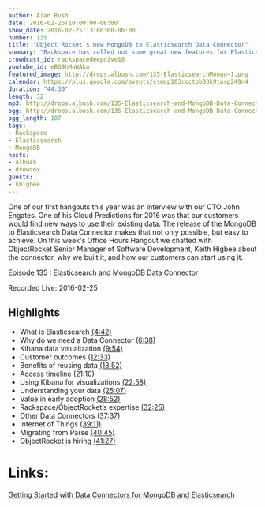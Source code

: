 ```yaml
---
author: Alan Bush
date: 2016-02-26T10:00:00-06:00
show_date: 2016-02-25T13:00:00-06:00
number: 135
title: "Object Rocket's new MongoDB to Elasticsearch Data Connector"
summary: "Rackspace has rolled out some great new features for Elasticsearch and MongoDB. Join us as we chat with our engineers from Object Rocket, fresh from ElastiCon.​"
crowdcast_id: rackspacedeepdive10
youtube_id: eBG9hMuWAko
featured_image: http://drops.albush.com/135-ElasticsearchMongo-1.png
calendar: https://plus.google.com/events/csmgp103rcctbb03k9turp249n4
duration: "44:30"
length: 32
mp3: http://drops.albush.com/135-Elasticsearch-and-MongoDB-Data-Connector.mp3
ogg: http://drops.albush.com/135-Elasticsearch-and-MongoDB-Data-Connector.ogg
ogg_length: 107
tags:
- Rackspace
- Elasticsearch
- MongoDB
hosts:
- albush
- drewcox
guests:
- khigbee
---
```

One of our first hangouts this year was an interview with our CTO John Engates. One of his Cloud Predictions for 2016 was that our customers would find new ways to use their existing data. The release of the MongoDB to Elasticsearch Data Connector makes that not only possible, but easy to achieve. On this week's Office Hours Hangout we chatted with ObjectRocket Senior Manager of Software Development, Keith Higbee about the connector, why we built it, and how our customers can start using it.

<!--more-->

Episode 135 :  Elasticsearch and MongoDB Data Connector

Recorded Live: 2016-02-25

## Highlights

- What is Elasticsearch [(4:42)](https://youtu.be/eBG9hMuWAko?t=4m42s)
- Why do we need a Data Connector [(6:38)](https://youtu.be/eBG9hMuWAko?t=6m38s)
- Kibana data visualization [(9:54)](https://youtu.be/eBG9hMuWAko?t=9m54s)
- Customer outcomes [(12:33)](https://youtu.be/eBG9hMuWAko?t=12m33s)
- Benefits of reusing data [(18:52)](https://youtu.be/eBG9hMuWAko?t=18m52s)
- Access timeline [(21:10)](https://youtu.be/eBG9hMuWAko?t=21m10s)
- Using Kibana for visualizations [(22:58)](https://youtu.be/eBG9hMuWAko?t=22m58s)
- Understanding your data [(25:07)](https://youtu.be/eBG9hMuWAko?t=25m07s)
- Value in early adoption [(28:52)](https://youtu.be/eBG9hMuWAko?t=28m52s)
- Rackspace/ObjectRocket’s expertise [(32:25)](https://youtu.be/eBG9hMuWAko?t=32m25s)
- Other Data Connectors [(37:37)](https://youtu.be/eBG9hMuWAko?t=37m37s)
- Internet of Things [(39:11)](https://youtu.be/eBG9hMuWAko?t=39m11s)
- Migrating from Parse [(40:45)](https://youtu.be/eBG9hMuWAko?t=40m45s)
- ObjectRocket is hiring [(41:27)](https://youtu.be/eBG9hMuWAko?t=41m27s)

# Links:

[Getting Started with Data Connectors for MongoDB and Elasticsearch](http://objectrocket.com/blog/data-connectors/getting-started-with-data-connectors)
